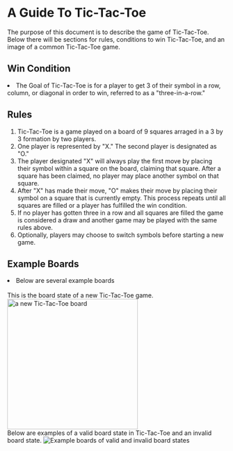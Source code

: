 # A Guide To Tic-Tac-Toe
The purpose of this document is to describe the game of Tic-Tac-Toe. Below there will be sections for rules, conditions to win Tic-Tac-Toe, and an image of a common Tic-Tac-Toe game.

<h2>Win Condition</h2>
<li>The Goal of Tic-Tac-Toe is for a player to get 3 of their symbol in a row, column, or diagonal in order to win, referred to as a "three-in-a-row."

<h2>Rules</h2>
<ol>

<li>Tic-Tac-Toe is a game played on a board of 9 squares arraged in a 3 by 3 formation by two players.</li>
<li>One player is represented by "X." The second player is designated as "O."</li> 
<li>The player designated "X" will always play the first move by placing their symbol within a square on the board, claiming that square. After a square has been claimed, no player may place another symbol on that square.</li>
<li>After "X" has made their move, "O" makes their move by placing their symbol on a square that is currently empty. This process repeats until all squares are filled or a player has fulfilled the win condition.</li>
<li>If no player has gotten three in a row and all squares are filled the game is considered a draw and another game may be played with the same rules above.</li>
<li>Optionally, players may choose to switch symbols before starting a new game. </li>
</ol>
<h2>Example Boards</h2>
<li>Below are several example boards</li>
<br>
This is the board state of a new Tic-Tac-Toe game.
<img height = "300" width = "300" src="https://codebrainer.azureedge.net/images/tic-tac-toe_04.png" alt="a new Tic-Tac-Toe board">
<br>
Below are examples of a valid board state in Tic-Tac-Toe and an invalid board state.
<img src="https://media.geeksforgeeks.org/wp-content/cdn-uploads/tictactoe.png" alt="Example boards of valid and invalid board states">
